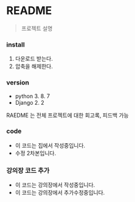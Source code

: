 # README
> 프로젝트 설명

### install
1. 다운로드 받는다.
2. 압축을 해제한다. 

### version
- python 3. 8. 7
- Django 2. 2

 RAEDME 는 전체 프로젝트에 대한 회고록, 피드백 가능


 ### code
- 이 코드는 집에서 작성중입니다.
- 수정 2차본입니다.

### 강의장 코드 추가 
- 이 코드는 강의장에서 작성중입니다.
- 이 코드는 강의장에서 추가수정중입니다. 